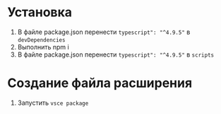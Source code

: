 # Установка

1. В файле package.json перенести `typescript": "^4.9.5"` в `devDependencies`
2. Выполнить npm i
3. В файле package.json перенести `typescript": "^4.9.5"` в `scripts`

# Создание файла расширения

1. Запустить `vsce package`
